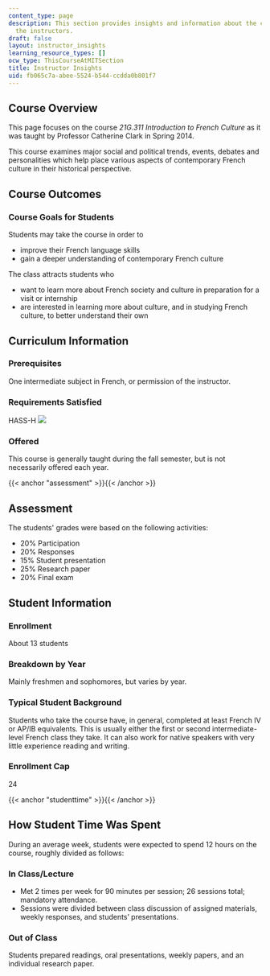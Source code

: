 ```yaml
---
content_type: page
description: This section provides insights and information about the course from
  the instructors.
draft: false
layout: instructor_insights
learning_resource_types: []
ocw_type: ThisCourseAtMITSection
title: Instructor Insights
uid: fb065c7a-abee-5524-b544-ccdda0b801f7
---
```

## Course Overview

This page focuses on the course _21G.311 Introduction to French Culture_ as it was taught by Professor Catherine Clark in Spring 2014.

This course examines major social and political trends, events, debates and personalities which help place various aspects of contemporary French culture in their historical perspective.

## Course Outcomes

### Course Goals for Students

Students may take the course in order to

- improve their French language skills
- gain a deeper understanding of contemporary French culture

The class attracts students who

- want to learn more about French society and culture in preparation for a visit or internship
- are interested in learning more about culture, and in studying French culture, to better understand their own

## Curriculum Information

### Prerequisites

One intermediate subject in French, or permission of the instructor.

### Requirements Satisfied

HASS-H ![](/images/educator/icon-question-hass-h.png)

### Offered

This course is generally taught during the fall semester, but is not necessarily offered each year.

{{< anchor "assessment" >}}{{< /anchor >}}

## Assessment

The students' grades were based on the following activities:

- 20% Participation
- 20% Responses
- 15% Student presentation
- 25% Research paper
- 20% Final exam

## Student Information

### Enrollment

About 13 students

### Breakdown by Year

Mainly freshmen and sophomores, but varies by year.

### Typical Student Background

Students who take the course have, in general, completed at least French IV or AP/IB equivalents. This is usually either the first or second intermediate-level French class they take. It can also work for native speakers with very little experience reading and writing.

### Enrollment Cap

24

{{< anchor "studenttime" >}}{{< /anchor >}}

## How Student Time Was Spent

During an average week, students were expected to spend 12 hours on the course, roughly divided as follows:

### In Class/Lecture

- Met 2 times per week for 90 minutes per session; 26 sessions total; mandatory attendance.
- Sessions were divided between class discussion of assigned materials, weekly responses, and students’ presentations.

### Out of Class

Students prepared readings, oral presentations, weekly papers, and an individual research paper.